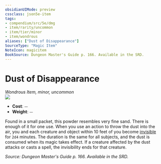 ```yaml
---
obsidianUIMode: preview
cssclass: json5e-item
tags:
- compendium/src/5e/dmg
- item/rarity/uncommon
- item/tier/minor
- item/wondrous
aliases: ["Dust of Disappearance"]
SourceType: "Magic Item"
NoteIcon: magicitem
BookSource: Dungeon Master's Guide p. 166. Available in the SRD.
---
```

# Dust of Disappearance
*Wondrous Item, minor, uncommon*  
![](/2-Mechanics/CLI/items/img/dust-of-disappearance.webp#right)  

- **Cost**: ⏤
- **Weight**: ⏤

Found in a small packet, this powder resembles very fine sand. There is enough of it for one use. When you use an action to throw the dust into the air, you and each creature and object within 10 feet of you become [invisible](/2-Mechanics/CLI/rules/conditions.md#invisible) for `2d4` minutes. The duration is the same for all subjects, and the dust is consumed when its magic takes effect. If a creature affected by the dust attacks or casts a spell, the invisibility ends for that creature.

*Source: Dungeon Master's Guide p. 166. Available in the SRD.*